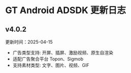# GT Android ADSDK 更新日志


## v4.0.2
更新时间：2025-04-15

*  广告类型支持: 开屏、插屏、激励视频、原生自渲染 
*  适配广告聚合平台 Topon、Sigmob
*  支持素材类型: 文字、图片、视频、GIF


